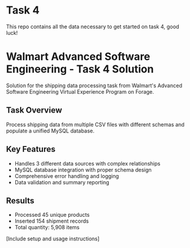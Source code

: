 # Task 4
This repo contains all the data necessary to get started on task 4, good luck!
# Walmart Advanced Software Engineering - Task 4 Solution

Solution for the shipping data processing task from Walmart's Advanced Software Engineering Virtual Experience Program on Forage.

## Task Overview
Process shipping data from multiple CSV files with different schemas and populate a unified MySQL database.

## Key Features
- Handles 3 different data sources with complex relationships
- MySQL database integration with proper schema design
- Comprehensive error handling and logging
- Data validation and summary reporting

## Results
- Processed 45 unique products
- Inserted 154 shipment records
- Total quantity: 5,908 items

[Include setup and usage instructions]
